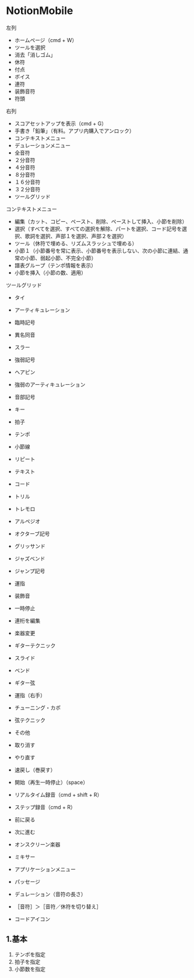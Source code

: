 # NotionMobile
左列
- ホームページ（cmd + W）
- ツールを選択  
- 消去「消しゴム」  
- 休符  
- 付点
- ボイス
- 連符
- 装飾音符
- 符頭

右列
- スコアセットアップを表示（cmd + G）
- 手書き「鉛筆」（有料。アプリ内購入でアンロック）
- コンテキストメニュー
- デュレーションメニュー
- 全音符
- ２分音符
- ４分音符
- ８分音符
- １６分音符
- ３２分音符
- ツールグリッド

コンテキストメニュー
- 編集（カット、コピー、ペースト、削除、ペーストして挿入、小節を削除）
- 選択（すべてを選択、すべての選択を解除、パートを選択、コード記号を選択、歌詞を選択、声部１を選択、声部２を選択）
- ツール（休符で埋める、リズムスラッシュで埋める）
- 小節１（小節番号を常に表示、小節番号を表示しない、次の小節に連結、通常の小節、弱起小節、不完全小節）
- 譜表グループ（テンポ情報を表示）
- 小節を挿入（小節の数、適用）

ツールグリッド
- タイ
- アーティキュレーション
- 臨時記号
- 異名同音
- スラー
- 強弱記号
- ヘアピン
- 強弱のアーティキュレーション
- 音部記号
- キー
- 拍子
- テンポ
- 小節線
- リピート
- テキスト
- コード
- トリル
- トレモロ
- アルペジオ
- オクターブ記号
- グリッサンド
- ジャズベンド
- ジャンプ記号
- 運指
- 装飾音
- 一時停止
- 連桁を編集
- 楽器変更
- ギターテクニック
- スライド
- ベンド
- ギター弦
- 運指（右手）
- チューニング・カポ
- 弦テクニック
- その他

- 取り消す
- やり直す

- 速戻し（巻戻す）
- 開始（再生一時停止）（space）
- リアルタイム録音（cmd + shift + R）
- ステップ録音（cmd + R）
- 前に戻る
- 次に進む

- オンスクリーン楽器
- ミキサー
- アプリケーションメニュー

- パッセージ  
- デュレーション（音符の長さ）  
- ［音符］＞［音符／休符を切り替え］  
- コードアイコン  

## 1.基本
1. テンポを指定
2. 拍子を指定
3. 小節数を指定

